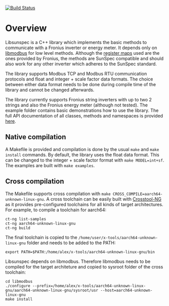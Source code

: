 [![Build Status](https://app.travis-ci.com/ahpohl/libsunspec.svg?token=PqpcagUybwzKsd39Gz54&branch=master)](https://app.travis-ci.com/ahpohl/libsunspec)

# Overview

Libsunspec is a C++ library which implements the basic methods to communicate with a Fronius inverter or energy meter. It depends only on [libmodbus](https://libmodbus.org/) for low level methods. Although the [register maps](https://www.fronius.com/en/solar-energy/installers-partners/technical-data/all-products/system-monitoring/open-interfaces/modbus-tcp) used are the ones provided by Fronius, the methods are SunSpec compatible and should also work for any other inverter which adheres to the SunSpec standard.

The library supports Modbus TCP and Modbus RTU communication protocols and float and integer + scale factor data formats. The choice between either data format needs to be done during compile time of the library and cannot be changed afterwards.

The library currently supports Fronius string inverters with up to two 2 strings and also the Fronius energy meter (although not tested). The example folder contains basic demonstrations how to use the library. The full API documentation of all classes, methods and namespaces is provided [here](https://ahpohl.github.io/libsunspec/).

## Native compilation

A Makefile is provided and compilation is done by the usual `make` and `make install` commands. By default, the library uses the float data format. This can be changed to the integer + scale factor format with `make MODEL=int+sf`. The examples are built with `make examples`.

## Cross compilation

The Makefile supports cross compilation with `make CROSS_COMPILE=aarch64-unknown-linux-gnu`. A cross toolchain can be easily built with [Crosstool-NG](https://crosstool-ng.github.io/) as it provides pre-configured toolchains for all kinds of target architectures. For example, to compile a toolchain for aarch64:

```
ct-ng list-samples
ct-ng aarch64-unknown-linux-gnu
ct-ng build
```

The final toolchain is copied to the `/home/user/x-tools/aarch64-unknown-linux-gnu` folder and needs to be added to the PATH:

```
export PATH=$PATH:/home/alex/x-tools/aarch64-unknown-linux-gnu/bin
```

Libsunspec depends on libmodbus. Therefore libmodbus needs to be compiled for the target architeture and copied to sysroot folder of the cross toolchain:

```
cd libmodbus
./configure --prefix=/home/alex/x-tools/aarch64-unknown-linux-gnu/aarch64-unknown-linux-gnu/sysroot/usr --host=aarch64-unknown-linux-gnu
make install
```